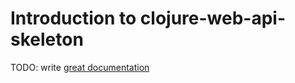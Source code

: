 # Introduction to clojure-web-api-skeleton

TODO: write [great documentation](http://jacobian.org/writing/what-to-write/)
